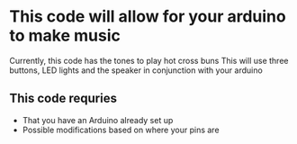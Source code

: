 # This code will allow for your arduino to make music

Currently, this code has the tones to play hot cross buns
This will use three buttons, LED lights and the speaker in conjunction with your arduino

## This code requries
- That you have an Arduino already set up
- Possible modifications based on where your pins are
